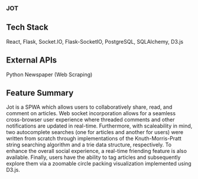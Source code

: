 ### JOT

## Tech Stack
React, Flask, Socket.IO, Flask-SocketIO, PostgreSQL, SQLAlchemy, D3.js

## External APIs
Python Newspaper (Web Scraping)

## Feature Summary

Jot is a SPWA which allows users to collaboratively share, read, and comment on articles. Web socket incorporation allows for a seamless cross-browser user experience where threaded comments and other notifications are updated in real-time. Furthermore, with scaleability in mind, two autocomplete searches (one for articles and another for users) were written from scratch through implementations of the Knuth-Morris-Pratt string searching algorithm and a trie data structure, respectively. To enhance the overall social experience, a real-time friending feature is also available. Finally, users have the ability to tag articles and subsequently explore them via a zoomable circle packing visualization implemented using D3.js.

